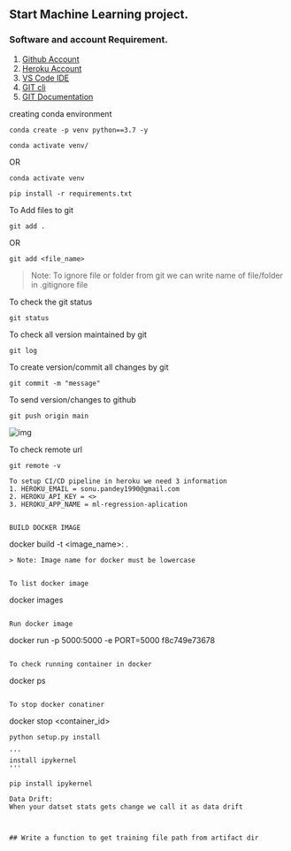 ## Start Machine Learning project.

### Software and account Requirement.

1. [Github Account](https://github.com)
2. [Heroku Account](https://dashboard.heroku.com/login)
3. [VS Code IDE](https://code.visualstudio.com/download)
4. [GIT cli](https://git-scm.com/downloads)
5. [GIT Documentation](https://git-scm.com/docs/gittutorial)


creating conda environment
```
conda create -p venv python==3.7 -y
```
```
conda activate venv/
```
OR 
```
conda activate venv
```
```
pip install -r requirements.txt
```

To Add files to git
```
git add .
```

OR
```
git add <file_name>
```

> Note: To ignore file or folder from git we can write name of file/folder in .gitignore file

To check the git status 
```
git status
```
To check all version maintained by git
```
git log
```

To create version/commit all changes by git
```
git commit -m "message"
```

To send version/changes to github
```
git push origin main
```

 ![img](https://github.com/Trilokpandey/machine_learning_proj/blob/main/study/project_Flow.png?raw=true)

To check remote url 
```
git remote -v

To setup CI/CD pipeline in heroku we need 3 information
1. HEROKU_EMAIL = sonu.pandey1990@gmail.com
2. HEROKU_API_KEY = <>
3. HEROKU_APP_NAME = ml-regression-aplication


BUILD DOCKER IMAGE
```
docker build -t <image_name>:<tagname> .
```
> Note: Image name for docker must be lowercase


To list docker image
```
docker images
```

Run docker image
```
docker run -p 5000:5000 -e PORT=5000 f8c749e73678
```

To check running container in docker
```
docker ps
```

To stop docker conatiner
```
docker stop <container_id>
```
python setup.py install

'''
install ipykernel
'''

pip install ipykernel

Data Drift:
When your datset stats gets change we call it as data drift



## Write a function to get training file path from artifact dir